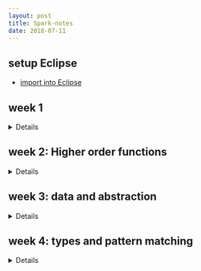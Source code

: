```yaml
---
layout: post
title: Spark-notes
date: 2018-07-11
---
```


setup Eclipse
---
* [import into Eclipse](https://stackoverflow.com/questions/38048451/unable-to-work-on-imported-sbt-project-on-eclipse-scala-ide)

week 1
--- 
<details><div markdown="1">
semicolons:
normally omitted, unless there are more than one statements on a line
- expressions that span several lines: 
  - write in parentheses
  - write the operator on the first line

nested functions: avoid name-space pollution

blocks and visibilities:

the definitions inside a block shadow definitions of the same names outside the block
- lexical scoping: eliminating redundant occurrences of the same parameters

tail recursion: if a function calls itself as its last action, the function's stack frame can be reused

specify in Spark, e.g.:
```scala
@tailrec
def gcd(a: Int, b: Int): Int = ...
```
</div>
</details>

week 2: Higher order functions
---
<details><div markdown="1">
- higher order functions: functions that take other functions as parameters or that return functions as results
- anonymous functions:
  - e.g. (x: Int) => x * x * x
  - e.g. sum(x => x, a, b), without defining a function with a name
- currying:
  - e.g. sum (cube) (1, 10)
  - e.g. def sum (f: Int => Int) (a: Int, b: Int): Int = ...
  - types: Int => Int => Int is equivalent to Int => (Int => Int)
- finding fixed points:
  - fixted point: x is a fixed point if f(x) = x
  - average damping: to estimate sqrt, instead of finding ```fixedPoint(y => y/x)(1.0)```,we use ```fixedPoint(y => (y + y/x) / 2)(1.0)```
- EBNF (Extended Backus-Naurform): grammar
  - Types
  - Expressions
- Definitions
  - function definition: e.g. ```def square(x: Int) = x * x```
  - value definition: e.g. ```val y = square(2)```
- parameters
  - CBV: e.g. ```(x: Int)```
  - CBN: e.g. ```(y: => Double)```
- classes
  - type: 
  ```scala
  class Rational(x: Int, y: Int) {
    def numer = x
    def denom = y
  }
  ```
  - constructors: 
    - primary constructor
    - alternatives:
    ```scala
    def this(x: Int) = this(x,1)
    ```
  - methods: packaged functions operating on a data abstraction in the data abstraction itself
  - object: 
  ```scala
  val x = new Rational(1,2)
  x.numer
  x.denom
  ```

  - requirement:
    - ```require(y != 0, "denominator must be zero")```
    - throws ```IllegalArgumentException```  
    - used to enforce a precondition on the caller of a function
  - assert:
    - ```assert(x >= 0)```
    - throws ```AssertionError```  
    - used to check the code of the function itself
- operators
  - infix notation:  
  any method with a parameter can be used like an infix operator
  - relaxed identifiers
</div></details>

week 3: data and abstraction
---
<details><div markdown="1">
- abstract classes:
```scala
abstract class IntSet {
  def incl(x: Int): IntSet
  def contains(x: Int): Boolean
}
```
- implementation:
```scala
class Empty extends IntSet {
  def incl(x: Int): IntSet = false
  def contains(x: Int): Boolean = new NonEmpty(x, new Empty, new Empty)
}
```
- overriding:
```scala
class Sub extends Base {
  override def foo = 2
}
```
- object definition: defines a singleton object, no other instances can be created
```scala
object Empty extends IntSet {
  ...
}
```
- <span style="color:red">dynamic binding</span>:  
the code invoked by a method call depends on the runtime type of the object that contains the method
- class organisations
  - pakages
  ```scala
  package progfun.examples
  object Hello {...}
  scala progfun.examples.Hello
  ```
    - named imports:
      - ```import week3.Rational```
      - ```import week3.{Rational, Hello}```
    - wildcard imports: ```import wee3._```
  - traits: like an abstract class, resemble interfaces in Java  
  classes can inherit from at most one class but arbitrary many traits
  ```scala
  trait Planar {
    def height: Int
    def width: Int
    def surface = height * width
  }
  class Square extends Shape with Planar with Movable...
  ```
  - exceptions:
    - e.g. ```throw Exc```
    - type: ```Nothing```
  - null type: ```val x = null```
- polymorphism
  - meaning:
    - the function can be applied to arguments of many types
    - the type can have instances of many types
  - <span style='color:red'>principle forms</span>:
    - subtyping:
    - generics:
  - cons-list:
    - Nil
    - Cons
    - in Scala, polymorphic:
    ```scala
    trait List[T] ...
    class Cons(val head: T, val tail: List[T]) extends List[T]...
    class Nil[T] extends List[T] ...
    ```
  - Type parameter
    - for classes
    - for functions:
    ```scala
    def singleton[T](elem: T) = new Cons[T](elem, new Nil[T])
    singleton[Int](1)
    ```
  - Type inference:  
    The Scala compiler can deduce the type parameters from the value arguments of a function call
  - <span style = 'color:red'>Type erasure</span>:  
    assume that all type parameters and type arguments are removed before evaluating the program
</div></details>

week 4: types and pattern matching
---
<details><div markdown="1">
- pure object orientation:  
every value is an object
- functions as objects:
  function values are treated as objects in Scala  
  A => B is an abbreviation for the class scala.Function1[A, B]  
  Function1: the function for a single argument
  ```scala
  package scala
  trait Function1[A, B] {
    def apply(x: A): B
  }
  // traits Function2, Function3, ...
  ```
  - expansion of function values:
    - anonymous function:
    ```scala
    (x: Int) => x * x
    new Function1[Int, Int] {
      def apply(x: Int) = x * x
    }
    ```
    - <span style = 'color: red'>eta-expansion</span>
- type bounds
  - e.g. 
  ```scala
  def assertAllPos[S <: IntSet](r: S): S = ...
  ```
  - upper bound:```[S <: IntSet]```  
  S can be instantiated only to types that conform to IntSet
  - lower bound: ```[S >: NonEmpty]```
  - mixed bound: ```[S >: NonEmpty <: IntSet]```
  - covariance:  
  ```NonEmpty <: IntSet``` then ```List[NonEmpty] <: List[IntSet]```  
  Arrays in Java are covariant, not covariant in Scala because they are mutable  
  However, Lists are covariant in Scala (immutable)
  - Liskov substitution principle  
  if A <: B, then everything one can do with a value of type B should also be able to do with a value of type A
  - variance:
    - definitions: assume A <: B, C is
      - covariant if C[A] <: C[B], in Scala: 
        ```class C[+A] {...}```
      - contravariant if C[A] >: C[B]
        ```class C[-A] {...}```
      - nonvariant if neither C[A] nor C[B] is a subtype of the other
        ```class C[A] {...}```
    - typing rules for functions:  
      - if A2 <: A1 and B1 <: B2 then ```A1 => B1 <: A2 => B2```  
      - e.g.
      ```scala
      type A = IntSet => NonEmpty
      type B = NonEmpty => IntSet
      A <: B
      ```
      - functions are contravariant in their argument types and covariant in their result types
    - <span style='color:red'>variance check</span>
- decomposition
  - type tests:
  ```scala
  def isInstanceOf[T]: Booelean
  x.isInstanceOf[T]
  ```
  - type casts:
  ```scala
  def asInstanceOf[T]: T
  x.asInstanceOf[T]
  ```
  - pattern matching
    - case classes
    ```scala
    trait Expr
    case class Number(n: Int) extends Expr
    case class Sum(e1: Expr, e2: Expr) extends Expr
    def eval(e: Expr): Int = e match {
      case Number(n) => n
      case Sum(e1, e2) => eval(e1) + eval(e2)
    }
    ```
- List
  - right associativity: ```val nums = 1 :: 2 :: 3 :: Nil```
  - operations:
    - head
    - tail
    - isEmpty
  - List patterns:
    - Nil
    - p::ps
    - List(p1, ..., pn)
</div></details>
